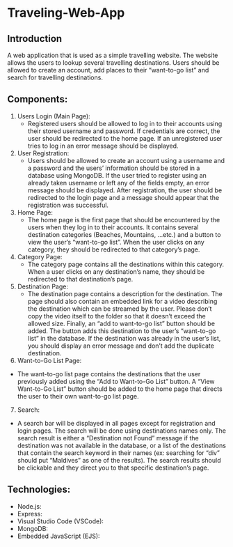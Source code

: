 # Traveling-Web-App
 ## Introduction
 A web application that is used as a simple travelling website. The website allows the users to lookup several travelling destinations. Users should
   be allowed to create an account, add places to their “want-to-go list” and search for travelling destinations. 
 ## Components:
 1. Users Login (Main Page):
    + Registered users should be allowed to log in to their accounts using their stored username and
password. If credentials are correct, the user should be redirected to the home page. If an
unregistered user tries to log in an error message should be displayed.
2. User Registration:
   + Users should be allowed to create an account using a username and a password and the users’
information should be stored in a database using MongoDB. If the user tried to register using an
already taken username or left any of the fields empty, an error message should be displayed. After
registration, the user should be redirected to the login page and a message should appear that the
registration was successful.
3. Home Page:
   + The home page is the first page that should be encountered by the users when they log in to their
accounts. It contains several destination categories (Beaches, Mountains, ...etc.) and a button to
view the user’s “want-to-go list”. When the user clicks on any category, they should be redirected
to that category’s page.
4. Category Page:
   + The category page contains all the destinations within this category. When a user clicks on any
destination’s name, they should be redirected to that destination’s page.
5. Destination Page:
   + The destination page contains a description for the destination. The page should also contain an
embedded link for a video describing the destination which can be streamed by the user. Please
don’t copy the video itself to the folder so that it doesn’t exceed the allowed size. Finally, an
“add to want-to-go list” button should be added. The button adds this destination to the user’s
“want-to-go list” in the database. If the destination was already in the user’s list, you should display
an error message and don’t add the duplicate destination.
6.  Want-to-Go List Page:
   + The want-to-go list page contains the destinations that the user previously added using the “Add to
Want-to-Go List” button. A “View Want-to-Go List” button should be added to the home page that
directs the user to their own want-to-go list page.
7.  Search:
   + A search bar will be displayed in all pages except for registration and login pages. The search will
be done using destinations names only. The search result is either a “Destination not Found”
message if the destination was not available in the database, or a list of the destinations that contain
the search keyword in their names (ex: searching for “div” should put “Maldives” as one of the
results). The search results should be clickable and they direct you to that specific destination’s
page.

## Technologies:
   + Node.js:
   + Express:
   + Visual Studio Code (VSCode):
   + MongoDB:
   + Embedded JavaScript (EJS):
